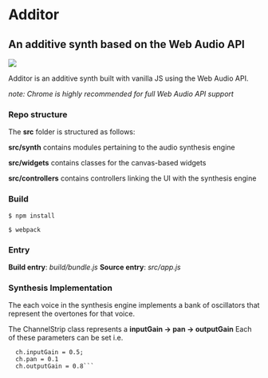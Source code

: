 Additor
=======
An additive synth based on the Web Audio API
------------------------------------------------
![](https://vsm22.github.io/images/additor1_cropped.png)

Additor is an additive synth built with vanilla JS using the Web Audio API.

*note: Chrome is highly recommended for full Web Audio API support*

### Repo structure

The **src** folder is structured as follows:

**src/synth** contains modules pertaining to the audio synthesis engine

**src/widgets** contains classes for the canvas-based widgets

**src/controllers** contains controllers linking the UI with the synthesis engine

### Build

`$ npm install`

`$ webpack`

### Entry

**Build entry**: *build/bundle.js*
**Source entry**: *src/app.js*

### Synthesis Implementation

The each voice in the synthesis engine implements a bank of oscillators that represent the overtones for that voice.

The ChannelStrip class represents a **inputGain -> pan -> outputGain**
Each of these parameters can be set i.e.
``` let ch = new ChannelStrip();
  ch.inputGain = 0.5;
  ch.pan = 0.1
  ch.outputGain = 0.8```

